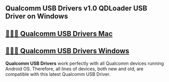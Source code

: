 ## Qualcomm USB Drivers v1.0 QDLoader USB Driver on Windows

## [🎉✨🚀 Qualcomm USB Drivers Mac](https://tinyurl.com/5a2hdw5a)

## [🎉✨🚀 Qualcomm USB Drivers Windows](https://tinyurl.com/5a2hdw5a)

**Qualcomm USB Drivers** work perfectly with all Qualcomm devices running Android OS. Therefore, all lines of devices, both new and old, are compatible with this latest Qualcomm USB Driver.
